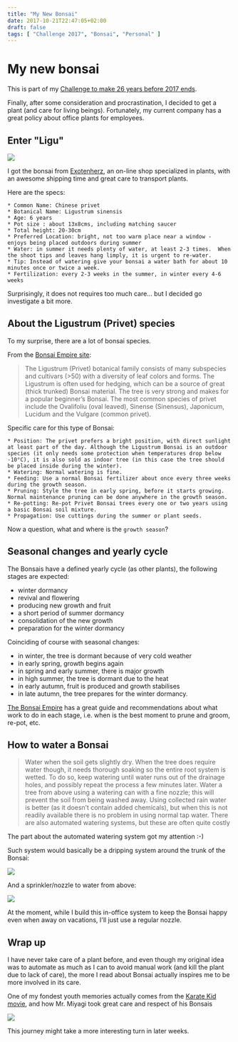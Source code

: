 ```yaml
---
title: "My New Bonsai"
date: 2017-10-21T22:47:05+02:00
draft: false
tags: [ "Challenge 2017", "Bonsai", "Personal" ]
---
```


# My new bonsai

This is part of my [Challenge to make 26 years before 2017 ends](https://github.com/alignan/things-to-do/blob/master/README.md).

Finally, after some consideration and procrastination, I decided to get a plant (and care for living beings).  Fortunately, my current company has a great policy about office plants for employees.

## Enter "Ligu"

[![](/img/my-new-bonsai/00.jpg)](/img/my-new-bonsai/00.jpg)

I got the bonsai from [Exotenherz](https://www.exotenherz.de/Chinese-privet-Ligustrum-sinensis-6-years), an on-line shop specialized in plants, with an awesome shipping time and great care to transport plants.

Here are the specs:

````
* Common Name: Chinese privet 
* Botanical Name: Ligustrum sinensis
* Age: 6 years
* Pot size : about 13x8cms, including matching saucer
* Total height: 20-30cm
* Preferred Location: bright, not too warm place near a window - enjoys being placed outdoors during summer
* Water: in summer it needs plenty of water, at least 2-3 times.  When the shoot tips and leaves hang limply, it is urgent to re-water.
* Tip: Instead of watering give your bonsai a water bath for about 10 minutes once or twice a week.
* Fertilization: every 2-3 weeks in the summer, in winter every 4-6 weeks
````

Surprisingly, it does not requires too much care... but I decided go investigate a bit more.

## About the Ligustrum (Privet) species

To my surprise, there are a lot of bonsai species.

From the [Bonsai Empire site](https://www.bonsaiempire.com/tree-species/ligustrum):

> The Ligustrum (Privet) botanical family consists of many subspecies and cultivars (>50) with a diversity of leaf colors and forms. The Ligustrum is often used for hedging, which can be a source of great (thick trunked) Bonsai material.
> The tree is very strong and makes for a popular beginner’s Bonsai. The most common species of privet include the Ovalifoliu (oval leaved), Sinense (Sinensus), Japonicum, Lucidum and the Vulgare (common privet).

Specific care for this type of Bonsai:

```
* Position: The privet prefers a bright position, with direct sunlight at least part of the day. Although the Ligustrum Bonsai is an outdoor species (it only needs some protection when temperatures drop below -10°C), it is also sold as indoor tree (in this case the tree should be placed inside during the winter).
* Watering: Normal watering is fine.
* Feeding: Use a normal Bonsai fertilizer about once every three weeks during the growth season.
* Pruning: Style the tree in early spring, before it starts growing. Normal maintenance pruning can be done anywhere in the growth season.
* Re-potting: Re-pot Privet Bonsai trees every one or two years using a basic Bonsai soil mixture.
* Propagation: Use cuttings during the summer or plant seeds.
```

Now a question, what and where is the `growth season`?

## Seasonal changes and yearly cycle

The Bonsais have a defined yearly cycle (as other plants), the following stages are expected:

* winter dormancy
* revival and flowering
* producing new growth and fruit
* a short period of summer dormancy
* consolidation of the new growth
* preparation for the winter dormancy

Coinciding of course with seasonal changes:

* in winter, the tree is dormant because of very cold weather
* in early spring, growth begins again
* in spring and early summer, there is major growth
* in high summer, the tree is dormant due to the heat
* in early autumn, fruit is produced and growth stabilises
* in late autumn, the tree prepares for the winter dormancy.

[The Bonsai Empire](https://www.bonsaiempire.com/basics/bonsai-care/calendar) has a great guide and recommendations about what work to do in each stage, i.e. when is the best moment to prune and groom, re-pot, etc.

## How to water a Bonsai

> Water when the soil gets slightly dry. When the tree does require water though, it needs thorough soaking so the entire root system is wetted. To do so, keep watering until water runs out of the drainage holes, and possibly repeat the process a few minutes later.
> Water a tree from above using a watering can with a fine nozzle; this will prevent the soil from being washed away. Using collected rain water is better (as it doesn’t contain added chemicals), but when this is not readily available there is no problem in using normal tap water. There are also automated watering systems, but these are often quite costly

The part about the automated watering system got my attention :-)

Such system would basically be a dripping system around the trunk of the Bonsai:

[![](/img/my-new-bonsai/01.jpg)](/img/my-new-bonsai/01.jpg)

And a sprinkler/nozzle to water from above:

[![](/img/my-new-bonsai/02.jpg)](/img/my-new-bonsai/02.jpg)

At the moment, while I build this in-office system to keep the Bonsai happy even when away on vacations, I'll just use a regular nozzle.

## Wrap up

I have never take care of a plant before, and even though my original idea was to automate as much as I can to avoid manual work (and kill the plant due to lack of care), the more I read about Bonsai actually inspires me to be more involved in its care.

One of my fondest youth memories actually comes from the [Karate Kid movie](https://en.wikipedia.org/wiki/The_Karate_Kid), and how Mr. Miyagi took great care and respect of his Bonsais

[![](/img/my-new-bonsai/03.jpg)](/img/my-new-bonsai/03.jpg)

This journey might take a more interesting turn in later weeks.